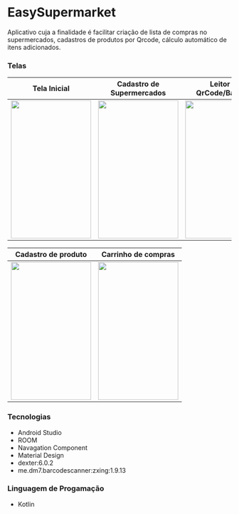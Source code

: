 # EasySupermarket
Aplicativo cuja a finalidade é facilitar criação de lista de compras no supermercados, cadastros de produtos por Qrcode, cálculo automático de 
itens adicionados.

### Telas 

| Tela Inicial| Cadastro de Supermercados | Leitor de QrCode/Barcode | Pos-leitura |
|-------------------|-------------------|---------------------|------------------|
| <img src="https://user-images.githubusercontent.com/41275838/81867818-4f0dbc80-953f-11ea-9f14-640e194f29ea.png?w=512" height="310" width="180"> | <img src="https://user-images.githubusercontent.com/41275838/81867990-8da37700-953f-11ea-9ee3-ec94cf7bcc16.png?w=512" height="310" width="180"> | <img src="https://user-images.githubusercontent.com/41275838/81868116-ccd1c800-953f-11ea-8aa6-cf16aa520b3b.png?w=512" height="310" width="180"> | <img src="https://user-images.githubusercontent.com/41275838/81868166-e5da7900-953f-11ea-8bae-d6e8f99b601b.png?w=512" height="310" width="180"> |


|Cadastro de produto| Carrinho de compras |
|--------------------| -------------------|
|<img src="https://user-images.githubusercontent.com/41275838/81868314-22a67000-9540-11ea-9e4e-ef006aff8a7c.png?w=512" height="310" width="180"> | <img src="https://user-images.githubusercontent.com/41275838/81868443-5aadb300-9540-11ea-870b-d6904beecd2c.png?w=512" height="310" width="180">

### Tecnologias

- Android Studio
- ROOM
- Navagation Component
- Material Design
- dexter:6.0.2
- me.dm7.barcodescanner:zxing:1.9.13

### Linguagem de Progamação
- Kotlin
